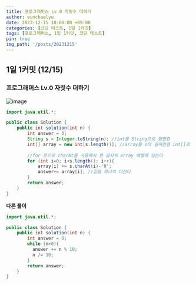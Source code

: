 ```yaml
---
title: 프로그래머스 Lv.0 자릿수 더하기
author: eunchaelyu
date: 2023-12-15 10:00:00 +09:00
categories: [코딩 테스트, 1일 1커밋]
tags: [프로그래머스, 1일 1커밋, 코딩 테스트]
pin: true
img_path: '/posts/20231215'
---
```


## 1일 1커밋 (12/15)        
### 프로그래머스 Lv.0 자릿수 더하기    
![image](https://github.com/eunchaelyu/eunchaelyu.github.io/assets/119996957/06e99331-cce9-4fb6-af61-fb241905514b)


```java  
import java.util.*;

public class Solution {
    public int solution(int n) {
        int answer = 0; 
        String s = Integer.toString(n); //int를 String으로 형변환
        int[] array = new int[s.length()]; //array를 s의 길이만큼 int[]로 만든다
        
        //for 문으로 charAt를 사용해서 한 글자씩 array 배열에 담는다
        for (int i=0; i<s.length(); i++){
            array[i] += s.charAt(i)-'0';
            answer+= array[i]; //값을 하나씩 더한다
        }
        return answer;
    }
}
```    

>
>
>

**다른 풀이**
```java
import java.util.*;

public class Solution {
    public int solution(int n) {
        int answer = 0; 
        while (n>0){
          answer += n % 10;
          n /= 10;
        }
        return answer;
    }
}
```

>
>
>
